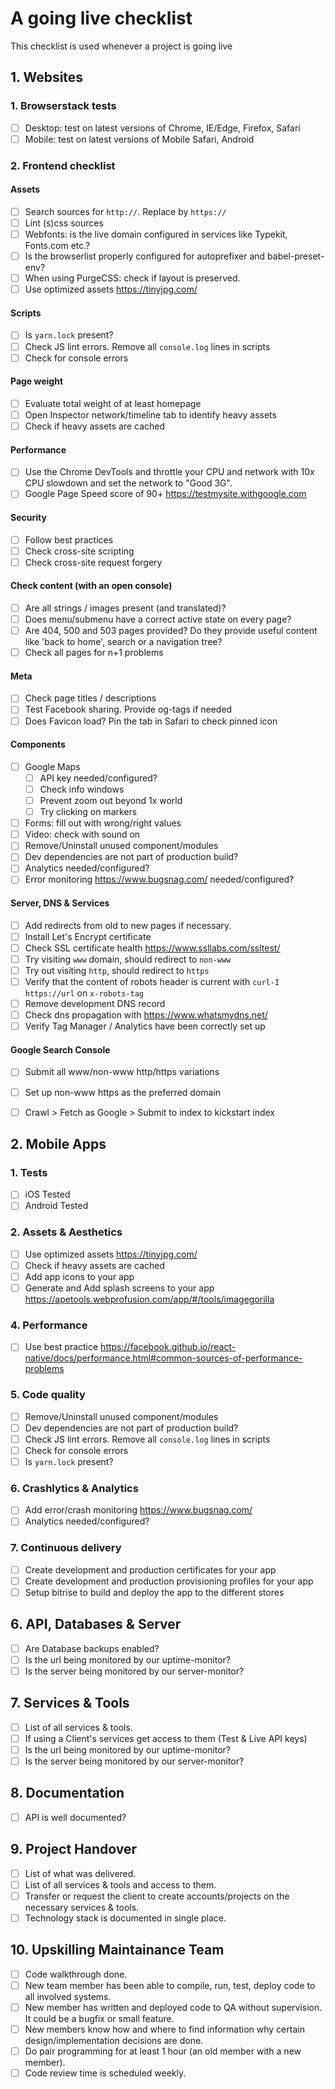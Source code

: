 # A going live checklist
This checklist is used whenever a project is going live

## 1. Websites

### 1. Browserstack tests
- [ ] Desktop: test on latest versions of Chrome, IE/Edge, Firefox, Safari
- [ ] Mobile: test on latest versions of Mobile Safari, Android

### 2. Frontend checklist

#### Assets
- [ ] Search sources for `http://`. Replace by `https://`
- [ ] Lint (s)css sources
- [ ] Webfonts: is the live domain configured in services like Typekit, Fonts.com etc.?
- [ ] Is the browserlist properly configured for autoprefixer and babel-preset-env?
- [ ] When using PurgeCSS: check if layout is preserved.
- [ ] Use optimized assets https://tinyjpg.com/

#### Scripts
- [ ] Is `yarn.lock` present?
- [ ] Check JS lint errors. Remove all `console.log` lines in scripts
- [ ] Check for console errors

#### Page weight
- [ ] Evaluate total weight of at least homepage
- [ ] Open Inspector network/timeline tab to identify heavy assets 
- [ ] Check if heavy assets are cached 

#### Performance
- [ ] Use the Chrome DevTools and throttle your CPU and network with 10x CPU slowdown and set the network to "Good 3G".
- [ ] Google Page Speed score of 90+ https://testmysite.withgoogle.com

#### Security
- [ ] Follow best practices
- [ ] Check cross-site scripting
- [ ] Check cross-site request forgery

#### Check content (with an open console)
- [ ] Are all strings / images present (and translated)?
- [ ] Does menu/submenu have a correct active state on every page?
- [ ] Are 404, 500 and 503 pages provided? Do they provide useful content like 'back to home', search or a navigation tree?
- [ ] Check all pages for n+1 problems

#### Meta
- [ ] Check page titles / descriptions
- [ ] Test Facebook sharing. Provide og-tags if needed
- [ ] Does Favicon load? Pin the tab in Safari to check pinned icon

#### Components
- [ ] Google Maps
    - [ ] API key needed/configured?
    - [ ] Check info windows
    - [ ] Prevent zoom out beyond 1x world
    - [ ] Try clicking on markers
- [ ] Forms: fill out with wrong/right values
- [ ] Video: check with sound on
- [ ] Remove/Uninstall unused component/modules
- [ ] Dev dependencies are not part of production build?
- [ ] Analytics needed/configured?
- [ ] Error monitoring https://www.bugsnag.com/ needed/configured?

#### Server, DNS & Services
- [ ] Add redirects from old to new pages if necessary.
- [ ] Install Let's Encrypt certificate
- [ ] Check SSL certificate health https://www.ssllabs.com/ssltest/
- [ ] Try visiting `www` domain, should redirect to `non-www`
- [ ] Try out visiting `http`, should redirect to `https`
- [ ] Verify that the content of robots header is current with `curl-I https://url` on `x-robots-tag`
- [ ] Remove development DNS record
- [ ] Check dns propagation with https://www.whatsmydns.net/
- [ ] Verify Tag Manager / Analytics have been correctly set up

#### Google Search Console
- [ ] Submit all www/non-www http/https variations
- [ ] Set up non-www https as the preferred domain 
- [ ] Crawl > Fetch as Google > Submit to index to kickstart index


## 2. Mobile Apps

### 1. Tests
- [ ] iOS Tested
- [ ] Android Tested

### 2. Assets & Aesthetics
- [ ] Use optimized assets https://tinyjpg.com/
- [ ] Check if heavy assets are cached
- [ ] Add app icons to your app
- [ ] Generate and Add splash screens to your app https://apetools.webprofusion.com/app/#/tools/imagegorilla

### 4. Performance
- [ ] Use best practice https://facebook.github.io/react-native/docs/performance.html#common-sources-of-performance-problems

### 5. Code quality
- [ ] Remove/Uninstall unused component/modules
- [ ] Dev dependencies are not part of production build?
- [ ] Check JS lint errors. Remove all `console.log` lines in scripts
- [ ] Check for console errors
- [ ] Is `yarn.lock` present?

### 6. Crashlytics & Analytics
- [ ] Add error/crash monitoring https://www.bugsnag.com/
- [ ] Analytics needed/configured?

### 7. Continuous delivery
- [ ] Create development and production certificates for your app
- [ ] Create development and production provisioning profiles for your app 
- [ ] Setup bitrise to build and deploy the app to the different stores

## 6. API, Databases & Server
- [ ] Are Database backups enabled?
- [ ] Is the url being monitored by our uptime-monitor?
- [ ] Is the server being monitored by our server-monitor?

## 7. Services & Tools
- [ ] List of all services & tools.
- [ ] If using a Client's services get access to them (Test & Live API keys)
- [ ] Is the url being monitored by our uptime-monitor?
- [ ] Is the server being monitored by our server-monitor?

## 8. Documentation
- [ ] API is well documented?

## 9. Project Handover
- [ ] List of what was delivered.
- [ ] List of all services & tools and access to them.
- [ ] Transfer or request the client to create accounts/projects on the necessary services & tools.
- [ ] Technology stack is documented in single place.

## 10. Upskilling Maintainance Team
- [ ] Code walkthrough done.
- [ ] New team member has been able to compile, run, test, deploy code to all involved systems.
- [ ] New member has written and deployed code to QA without supervision. It could be a bugfix or small feature.
- [ ] New members know how and where to find information why certain design/implementation decisions are done.
- [ ] Do pair programming for at least 1 hour (an old member with a new member).
- [ ] Code review time is scheduled weekly.
